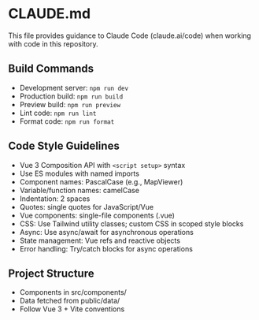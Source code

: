 # CLAUDE.md

This file provides guidance to Claude Code (claude.ai/code) when working with code in this repository.

## Build Commands
- Development server: `npm run dev`
- Production build: `npm run build`
- Preview build: `npm run preview`
- Lint code: `npm run lint`
- Format code: `npm run format`

## Code Style Guidelines
- Vue 3 Composition API with `<script setup>` syntax
- Use ES modules with named imports
- Component names: PascalCase (e.g., MapViewer)
- Variable/function names: camelCase
- Indentation: 2 spaces
- Quotes: single quotes for JavaScript/Vue
- Vue components: single-file components (.vue)
- CSS: Use Tailwind utility classes; custom CSS in scoped style blocks
- Async: Use async/await for asynchronous operations
- State management: Vue refs and reactive objects
- Error handling: Try/catch blocks for async operations

## Project Structure
- Components in src/components/
- Data fetched from public/data/
- Follow Vue 3 + Vite conventions